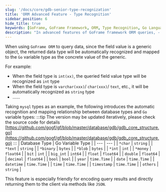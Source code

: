 ```yaml
---
slug: '/docs/core/gdb-senior-type-recognization'
title: 'ORM Advanced Feature - Type Recognition'
sidebar_position: 6
hide_title: true
keywords: [GoFrame, GoFrame Framework, ORM, Type Recognition, Go Language, Database Mapping, Automatic Recognition, MySQL, Data Types, Query]
description: "In advanced features of GoFrame framework ORM queries, - Type Recognition. Through the GoFrame framework, field values in the query results will be automatically recognized and mapped to the corresponding Go language variable types, such as int type or string type. This functionality is very useful for encoding query results and directly returning them to the client via JSON and helps to improve development efficiency."
---
```


When using `GoFrame ORM` to query data, since the field value is a generic object, the returned data type will be automatically recognized and mapped to the `Go` variable type as the concrete value of the generic.

For example:

- When the field type is `int(xx)`, the queried field value type will be recognized as `int` type
- When the field type is `varchar(xxx)`/ `char(xxx)`/ `text`, etc., it will be automatically recognized as `string` type
- ……

Taking `mysql` types as an example, the following introduces the automatic recognition and mapping relationship between database types and `Go` variable types:
:::tip
The version may be updated iteratively, please check the source code for details [https://github.com/gogf/gf/blob/master/database/gdb/gdb_core_structure.go](https://github.com/gogf/gf/blob/master/database/gdb/gdb_core_structure.go)
:::
| Database Type | Go Variable Type |
| --- | --- |
| `*char` | `string` |
| `*text` | `string` |
| `*binary` | `bytes` |
| `*blob` | `bytes` |
| `*int` | `int` |
| `*money` | `float64` |
| `bit` | `int` |
| `big_int` | `int64` |
| `float` | `float64` |
| `double` | `float64` |
| `decimal` | `float64` |
| `bool` | `bool` |
| `year` | `time.Time` |
| `date` | `time.Time` |
| `datetime` | `time.Time` |
| `time` | `time.Time` |
| `timestamp` | `time.Time` |
| `others` | `string` |

This feature is especially friendly for encoding query results and directly returning them to the client via methods like `JSON`.